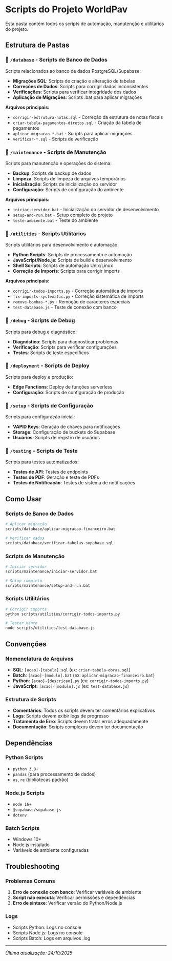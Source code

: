 # Scripts do Projeto WorldPav

Esta pasta contém todos os scripts de automação, manutenção e utilitários do projeto.

## Estrutura de Pastas

### 📁 `/database` - Scripts de Banco de Dados
Scripts relacionados ao banco de dados PostgreSQL/Supabase:

- **Migrações SQL**: Scripts de criação e alteração de tabelas
- **Correções de Dados**: Scripts para corrigir dados inconsistentes
- **Verificações**: Scripts para verificar integridade dos dados
- **Aplicação de Migrações**: Scripts .bat para aplicar migrações

**Arquivos principais:**
- `corrigir-estrutura-notas.sql` - Correção da estrutura de notas fiscais
- `criar-tabela-pagamentos-diretos.sql` - Criação da tabela de pagamentos
- `aplicar-migracao-*.bat` - Scripts para aplicar migrações
- `verificar-*.sql` - Scripts de verificação

### 📁 `/maintenance` - Scripts de Manutenção
Scripts para manutenção e operações do sistema:

- **Backup**: Scripts de backup de dados
- **Limpeza**: Scripts de limpeza de arquivos temporários
- **Inicialização**: Scripts de inicialização do servidor
- **Configuração**: Scripts de configuração do ambiente

**Arquivos principais:**
- `iniciar-servidor.bat` - Inicialização do servidor de desenvolvimento
- `setup-and-run.bat` - Setup completo do projeto
- `teste-ambiente.bat` - Teste do ambiente

### 📁 `/utilities` - Scripts Utilitários
Scripts utilitários para desenvolvimento e automação:

- **Python Scripts**: Scripts de processamento e automação
- **JavaScript/Node.js**: Scripts de build e desenvolvimento
- **Shell Scripts**: Scripts de automação Unix/Linux
- **Correção de Imports**: Scripts para corrigir imports

**Arquivos principais:**
- `corrigir-todos-imports.py` - Correção automática de imports
- `fix-imports-systematic.py` - Correção sistemática de imports
- `remove-bombas-*.py` - Remoção de caracteres especiais
- `test-database.js` - Teste de conexão com banco

### 📁 `/debug` - Scripts de Debug
Scripts para debug e diagnóstico:

- **Diagnóstico**: Scripts para diagnosticar problemas
- **Verificação**: Scripts para verificar configurações
- **Testes**: Scripts de teste específicos

### 📁 `/deployment` - Scripts de Deploy
Scripts para deploy e produção:

- **Edge Functions**: Deploy de funções serverless
- **Configuração**: Scripts de configuração de produção

### 📁 `/setup` - Scripts de Configuração
Scripts para configuração inicial:

- **VAPID Keys**: Geração de chaves para notificações
- **Storage**: Configuração de buckets do Supabase
- **Usuários**: Scripts de registro de usuários

### 📁 `/testing` - Scripts de Teste
Scripts para testes automatizados:

- **Testes de API**: Testes de endpoints
- **Testes de PDF**: Geração e teste de PDFs
- **Testes de Notificação**: Testes de sistema de notificações

## Como Usar

### Scripts de Banco de Dados
```bash
# Aplicar migração
scripts/database/aplicar-migracao-financeiro.bat

# Verificar dados
scripts/database/verificar-tabelas-supabase.sql
```

### Scripts de Manutenção
```bash
# Iniciar servidor
scripts/maintenance/iniciar-servidor.bat

# Setup completo
scripts/maintenance/setup-and-run.bat
```

### Scripts Utilitários
```bash
# Corrigir imports
python scripts/utilities/corrigir-todos-imports.py

# Testar banco
node scripts/utilities/test-database.js
```

## Convenções

### Nomenclatura de Arquivos
- **SQL**: `[acao]-[tabela].sql` (ex: `criar-tabela-obras.sql`)
- **Batch**: `[acao]-[modulo].bat` (ex: `aplicar-migracao-financeiro.bat`)
- **Python**: `[acao]-[descricao].py` (ex: `corrigir-todos-imports.py`)
- **JavaScript**: `[acao]-[modulo].js` (ex: `test-database.js`)

### Estrutura de Scripts
- **Comentários**: Todos os scripts devem ter comentários explicativos
- **Logs**: Scripts devem exibir logs de progresso
- **Tratamento de Erro**: Scripts devem tratar erros adequadamente
- **Documentação**: Scripts complexos devem ter documentação

## Dependências

### Python Scripts
- `python 3.8+`
- `pandas` (para processamento de dados)
- `os`, `re` (bibliotecas padrão)

### Node.js Scripts
- `node 16+`
- `@supabase/supabase-js`
- `dotenv`

### Batch Scripts
- Windows 10+
- Node.js instalado
- Variáveis de ambiente configuradas

## Troubleshooting

### Problemas Comuns
1. **Erro de conexão com banco**: Verificar variáveis de ambiente
2. **Script não executa**: Verificar permissões e dependências
3. **Erro de sintaxe**: Verificar versão do Python/Node.js

### Logs
- Scripts Python: Logs no console
- Scripts Node.js: Logs no console
- Scripts Batch: Logs em arquivos .log

---

*Última atualização: 24/10/2025*
